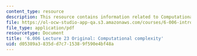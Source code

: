 ```yaml
---
content_type: resource
description: This resource contains information related to Computational complexity.
file: https://ol-ocw-studio-app-qa.s3.amazonaws.com/courses/6-006-introduction-to-algorithms-fall-2011/d05389a3835dd7c715389f590e4bf48a_MIT6_006F11_lec23_orig.pdf
file_type: application/pdf
resourcetype: Document
title: '6.006 Lecture 23 Original: Computational complexity'
uid: d05389a3-835d-d7c7-1538-9f590e4bf48a
---
```

